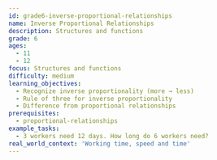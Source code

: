 ```yaml
---
id: grade6-inverse-proportional-relationships
name: Inverse Proportional Relationships
description: Structures and functions
grade: 6
ages:
  - 11
  - 12
focus: Structures and functions
difficulty: medium
learning_objectives:
  - Recognize inverse proportionality (more → less)
  - Rule of three for inverse proportionality
  - Difference from proportional relationships
prerequisites:
  - proportional-relationships
example_tasks:
  - 3 workers need 12 days. How long do 6 workers need?
real_world_context: 'Working time, speed and time'
---
```

